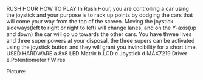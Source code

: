 RUSH HOUR 
HOW TO PLAY
 In Rush Hour, you are controlling a car using the joystick and your purpose is to rack up points by dodging the cars that will come your
way from the top of the screen. Moving the joystick sideways(left to right or right to left) will change lanes, and on the Y-axis(up and 
down) the car will go up towards the other cars. You have thwee lives and three super powers at your disposal, the three supers can be
activated using the joystick button and they will grant you invincibility for a short time.
USED HARDWARE
a.8x8 LED Matrix
b.LCD
c.Joystick
d.MAX7219 Driver
e.Potentiometer
f.Wires


Picture: 
